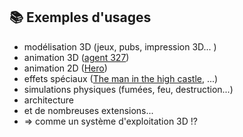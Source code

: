 
## 📚 Exemples d'usages
- modélisation 3D (jeux, pubs, impression 3D... )
- animation 3D ([agent 327](https://www.youtube.com/watch?v=mN0zPOpADL4))
- animation 2D ([Hero](https://www.youtube.com/watch?v=pKmSdY56VtY&t=154s))
- effets spéciaux ([The man in the high castle](https://www.youtube.com/watch?v=9Je3oQjK17A&t=48s), ...) 
- simulations physiques (fumées, feu, destruction...)
- architecture
- et de nombreuses extensions...
- => comme un système d'exploitation 3D !?